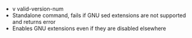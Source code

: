 - v valid-version-num
- Standalone command, fails if GNU sed extensions are not supported and returns error
- Enables GNU extensions even if they are disabled elsewhere